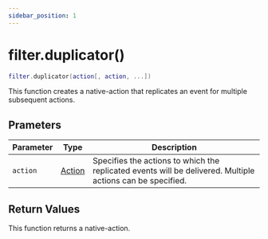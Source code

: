 ```yaml
---
sidebar_position: 1
---
```


# filter.duplicator()
```lua
filter.duplicator(action[, action, ...])
```
This function creates a native-action that replicates an event for multiple subsequent actions.


## Prameters
|Parameter|Type|Description|
|-|-|-|
|`action`|[Action](/guide/event-action-mapping#action)|Specifies the actions to which the replicated events will be delivered. Multiple actions can be specified.

## Return Values
This function returns a native-action.
